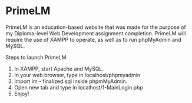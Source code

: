 # PrimeLM
PrimeLM is an education-based website that was made for the purpose of my Diploma-level Web Development assignment completion. PrimeLM will require the use of XAMPP to operate, as well as to run phpMyAdmin and MySQL. 

Steps to launch PrimeLM
1. In XAMPP, start Apache and MySQL.
2. In your web browser, type in localhost/phpmyadmin
3. Import lm - finalized.sql inside phpmMyAdmin.
4. Open new tab and type in localhost/1-MainLogin.php
5. Enjoy!
